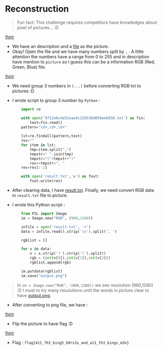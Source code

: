 # Reconstruction
>Fun fact: This challenge requires competitors have knowledges about pixel of pictures... :D

[!hint](img/Reconstruction.png)

- We have an description and a [file](/MHSCTF2022-Write-Ups/General/Reconstruction/9712a0c4e51eae4c229538d050ae0d38.txt) as the picture.
- Okay! Open the file and we have many numbers split by `,` . A little attention the numbers have a range from 0 to 255 and in description have mention to `picture` so I guess this can be a information RGB (Red, Green, Blue) file.

[!hint](img/source.png)

- We need group 3 numbers in `(...)` before converting RGB txt to pictures :D
- I wrote script to group 3 number by `Python` :
  
    ```python
        import re

        with open('9712a0c4e51eae4c229538d050ae0d38.txt') as fin:
            text=fin.read()
        pattern="\d+,\d+,\d+"
        
        lst=re.findall(pattern,text)
        res=""
        for item in lst:
            tmp=item.split(",")
            tmpstr=" ".join(tmp)
            tmpstr="("+tmpstr+")"
            res+=tmpstr+", "
        res=res[:-2]

        with open('result.txt','w') as fout:
            fout.write(res)
    ```

- After clearing data, I have [result.txt](result.txt). Finally, we need convert RGB data in `result.txt` file to picture.
- I wrote this Python script : 
  
    ```python
        from PIL import Image
        im = Image.new("RGB", (960,1280))
 
        infile = open('result.txt', 'r')
        data = infile.read().strip('\n').split(', ')
 
        rgblist = []
 
        for x in data:
            v = x.strip(')').strip('(').split()
            rgb = (int(v[0]),int(v[1]),int(v[2]))
            rgblist.append(rgb)
 
        im.putdata(rgblist)
        im.save("output.png") 
    ```

> In `im = Image.new("RGB", (960,1280))` we see resolution (960,1280) :D I must to try many resulutions until the words in picture clear to have [output.png](img/output.png).

- After converting to png file, we have : 
  
[!hint](img/output.png)

- Flip the picture to have flag :D
  
[!hint](img/flag.png)

- Flag : `flag{411_7h3_king5_h0rs3s_and_a11_th3_kings_m3n}`


